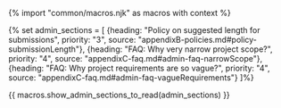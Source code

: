 {% import "common/macros.njk" as macros with context %}

{% set admin_sections = [
  {heading: "Policy on suggested length for submissions", priority: "3", source: "appendixB-policies.md#policy-submissionLength"},
  {heading: "FAQ: Why very narrow project scope?", priority: "4", source: "appendixC-faq.md#admin-faq-narrowScope"},
  {heading: "FAQ: Why project requirements are so vague?", priority: "4", source: "appendixC-faq.md#admin-faq-vagueRequirements"}
]%}

{{ macros.show_admin_sections_to_read(admin_sections) }}